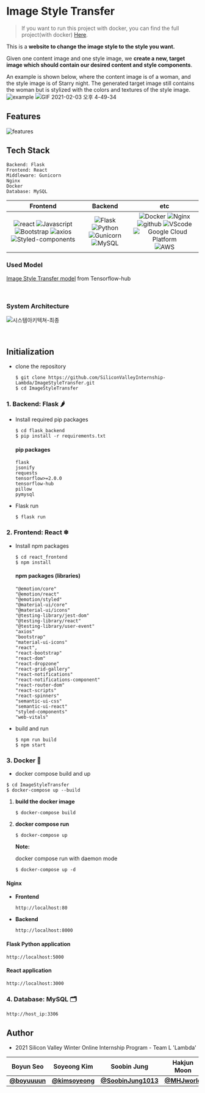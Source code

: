 # Image Style Transfer

> If you want to run this project with docker, you can find the full project(with docker) [Here](https://github.com/SiliconValleyInternship-Lambda/Blooming).

This is a <b>website to change the image style to the style you want.</b>

Given one content image and one style image, we <b>create a new, target image which should contain our desired content and style components</b>.

An example is shown below, where the content image is of a woman, and the style image is of Starry night. The generated target image still contains the woman but is stylized with the colors and textures of the style image.
![example](https://user-images.githubusercontent.com/44187125/105284787-82d4d200-5bf6-11eb-9b5e-51e74c648f91.JPG)
![GIF 2021-02-03 오후 4-49-34](https://user-images.githubusercontent.com/50094131/106714913-d6f0a500-663f-11eb-9637-f1baab736498.gif)

## Features
![features](https://user-images.githubusercontent.com/43427380/106714504-487c2380-663f-11eb-9b80-dc6bd76babad.PNG)


## Tech Stack

```
Backend: Flask
Frontend: React
Middleware: Gunicorn
Nginx
Docker
Database: MySQL
```


|         Frontend         |      Backend      |         etc          |
| :----------------------: | :---------------: | :------------------: |
| ![react](https://img.shields.io/badge/react-v16.14.0-9cf?logo=react) ![Javascript](https://img.shields.io/badge/javascript-ES6+-yellow?logo=javascript) ![Bootstrap](https://img.shields.io/badge/bootstrap-v1.4.3-9cf?logo=bootstrap) ![axios](https://img.shields.io/badge/axios-v0.21.1-9cf?color=purple) ![Styled-components](https://img.shields.io/badge/styled_components-v5.2.1-DB7093?logo=styled-components) | ![Flask](https://img.shields.io/badge/flask-v1.1.2-green?logo=flask) ![Python](https://img.shields.io/badge/python-v3.8.6-skyblue?logo=python) ![Gunicorn](https://img.shields.io/badge/gunicorn-v20.0.4-darkgreen?logo=gunicorn) ![MySQL](https://img.shields.io/badge/mysql-v4.2.11-blue?logo=mysql) | ![Docker](https://img.shields.io/badge/docker-v20.10.2-blue?logo=docker) ![Nginx](https://img.shields.io/badge/Nginx-v1.14.0-brightgreen?logo=nginx) ![github](https://img.shields.io/badge/github-gray?logo=github) ![VScode](https://img.shields.io/badge/VScode-v1.52.1-blue?logo=visual-studio-code) ![Google Cloud Platform](https://img.shields.io/badge/Google_Cloud_Platform-VM_instance-red?logo=gcp) ![AWS](https://img.shields.io/badge/AWS-EC2_instance-orange?logo=aws)  |

### Used Model
[Image Style Transfer model](https://github.com/magenta/magenta/tree/master/magenta/models/arbitrary_image_stylization) from Tensorflow-hub
 
<br />

### System Architecture

![시스템아키텍쳐-최종](https://user-images.githubusercontent.com/44187125/106837480-e9b9b700-66dd-11eb-91c8-498850709e1a.png)

<br />

## Initialization

- clone the repository

    ```
    $ git clone https://github.com/SiliconValleyInternship-Lambda/ImageStyleTransfer.git
    $ cd ImageStyleTransfer
    ```

### 1. Backend: Flask 🌶
- Install required pip packages

    ```
    $ cd flask_backend
    $ pip install -r requirements.txt
    ```
    
    #### pip packages
    ```
    flask
    jsonify
    requests
    tensorflow>=2.0.0
    tensorflow-hub
    pillow
    pymysql
    ```

- Flask run

    ```
    $ flask run
    ```

### 2. Frontend: React ❄

- Install npm packages

  ```
  $ cd react_frontend
  $ npm install
  ```
  
  #### npm packages (libraries)
  ```
  "@emotion/core"
  "@emotion/react"
  "@emotion/styled"
  "@material-ui/core"
  "@material-ui/icons"
  "@testing-library/jest-dom"
  "@testing-library/react"
  "@testing-library/user-event"
  "axios"
  "bootstrap"
  "material-ui-icons"
  "react",
  "react-bootstrap"
  "react-dom"
  "react-dropzone"
  "react-grid-gallery"
  "react-notifications"
  "react-notifications-component"
  "react-router-dom"
  "react-scripts"
  "react-spinners"
  "semantic-ui-css"
  "semantic-ui-react"
  "styled-components"
  "web-vitals"
  ```

- build and run

    ```
    $ npm run build
    $ npm start
    ```


### 3. Docker 🐳

- docker compose build and up

```
$ cd ImageStyleTransfer
$ docker-compose up --build
```


1) **build the docker image**

    ```
    $ docker-compose build
    ```

2) **docker compose run**

    ```
    $ docker-compose up
    ```

    **Note:** 

    docker compose run with daemon mode

    ```
    $ docker-compose up -d
    ```

#### Nginx

- **Frontend**

    ```
    http://localhost:80
    ```

- **Backend**

    ```
    http://localhost:8000
    ```

#### Flask Python application

```
http://localhost:5000
```

#### React application

```
http://localhost:3000
```


### 4. Database: MySQL 🗂

```
http://host_ip:3306
```




## Author
- 2021 Silicon Valley Winter Online Internship Program - Team L 'Lambda'


| Boyun Seo | Soyeong Kim | Soobin Jung | Hakjun Moon |
|:---:|:---:|:---:|:---:|
| [**@boyuuuun**](https://github.com/boyuuuun)| [**@kimsoyeong**](https://github.com/kimsoyeong) | [**@SoobinJung1013**](https://github.com/SoobinJung1013) | [**@MHJworld**](https://github.com/MHJworld) 
